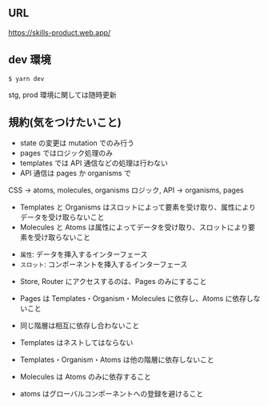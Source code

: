 ## URL

https://skills-product.web.app/

## dev 環境

```
$ yarn dev
```

stg, prod 環境に関しては随時更新

## 規約(気をつけたいこと)

- state の変更は mutation でのみ行う
- pages ではロジック処理のみ
- templates では API 通信などの処理は行わない
- API 通信は pages か organisms で

CSS -> atoms, molecules, organisms
ロジック, API -> organisms, pages

- Templates と Organisms はスロットによって要素を受け取り、属性によりデータを受け取らないこと
- Molecules と Atoms は属性によってデータを受け取り、スロットにより要素を受け取らないこと

* `属性`: データを挿入するインターフェース
* `スロット`: コンポーネントを挿入するインターフェース

- Store, Router にアクセスするのは、Pages のみにすること
- Pages は Templates・Organism・Molecules に依存し、Atoms に依存しないこと
- 同じ階層は相互に依存し合わないこと
- Templates はネストしてはならない

- Templates・Organism・Atoms は他の階層に依存しないこと
- Molecules は Atoms のみに依存すること
- atoms はグローバルコンポーネントへの登録を避けること

